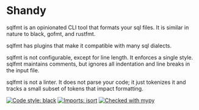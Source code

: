 # Shandy

sqlfmt is an opinionated CLI tool that formats your sql files. It is similar in nature to black, gofmt, 
and rustfmt.

sqlfmt has plugins that make it compatible with many sql dialects.

sqlfmt is not configurable, except for line length. It enforces a single style. sqlfmt maintains comments, but ignores all indentation and line breaks in the input file.

sqlfmt is not a linter. It does not parse your code; it just tokenizes it and tracks a small subset of tokens that impact formatting.

[![Code style: black](https://img.shields.io/badge/code%20style-black-000000.svg)](https://github.com/psf/black)
[![Imports: isort](https://img.shields.io/badge/%20imports-isort-%231674b1?style=flat&labelColor=ef8336)](https://pycqa.github.io/isort/)
[![Checked with mypy](http://www.mypy-lang.org/static/mypy_badge.svg)](http://mypy-lang.org/)

